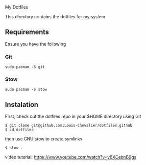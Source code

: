  My Dotfiles

This directory contains the dotfiles for my system

## Requirements
Ensure you have the following 

### Git

```
sudo pacman -S git
```

### Stow

```
sudo pacman -S stow
```

## Instalation

First, check out the dotfiles repo in your $HOME directory using Git

```
$ git clone git@github.com:Louis-Chevalier/dotfiles.github
$ cd dotfiles
```
then use GNU stow to create symlinks

```
$ stow .
```

video tutorial: https://www.youtube.com/watch?v=y6XCebnB9gs
